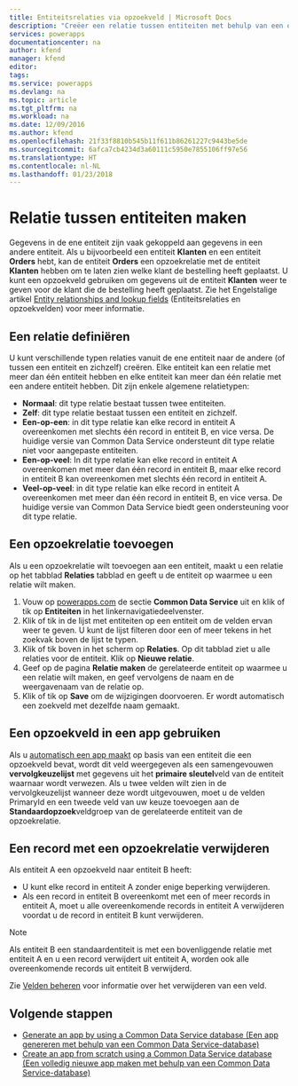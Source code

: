 ```yaml
---
title: Entiteitsrelaties via opzoekveld | Microsoft Docs
description: "Creëer een relatie tussen entiteiten met behulp van een opzoekveld."
services: powerapps
documentationcenter: na
author: kfend
manager: kfend
editor: 
tags: 
ms.service: powerapps
ms.devlang: na
ms.topic: article
ms.tgt_pltfrm: na
ms.workload: na
ms.date: 12/09/2016
ms.author: kfend
ms.openlocfilehash: 21f33f8810b545b11f611b86261227c9443be5de
ms.sourcegitcommit: 6afca7cb4234d3a60111c5950e7855106ff97e56
ms.translationtype: HT
ms.contentlocale: nl-NL
ms.lasthandoff: 01/23/2018
---
```

# <a name="build-a-relationship-between-entities"></a>Relatie tussen entiteiten maken
Gegevens in de ene entiteit zijn vaak gekoppeld aan gegevens in een andere entiteit. Als u bijvoorbeeld een entiteit **Klanten** en een entiteit **Orders** hebt, kan de entiteit **Orders** een opzoekrelatie met de entiteit **Klanten** hebben om te laten zien welke klant de bestelling heeft geplaatst. U kunt een opzoekveld gebruiken om gegevens uit de entiteit **Klanten** weer te geven voor de klant die de bestelling heeft geplaatst. Zie het Engelstalige artikel [Entity relationships and lookup fields](https://docs.microsoft.com/en-us/common-data-service/entity-reference/relationships) (Entiteitsrelaties en opzoekvelden) voor meer informatie.

## <a name="define-a-relationship"></a>Een relatie definiëren
U kunt verschillende typen relaties vanuit de ene entiteit naar de andere (of tussen een entiteit en zichzelf) creëren. Elke entiteit kan een relatie met meer dan één entiteit hebben en elke entiteit kan meer dan één relatie met een andere entiteit hebben. Dit zijn enkele algemene relatietypen:

* **Normaal**: dit type relatie bestaat tussen twee entiteiten.
* **Zelf**: dit type relatie bestaat tussen een entiteit en zichzelf.
* **Een-op-een**: in dit type relatie kan elke record in entiteit A overeenkomen met slechts één record in entiteit B, en vice versa. De huidige versie van Common Data Service ondersteunt dit type relatie niet voor aangepaste entiteiten.
* **Een-op-veel**: In dit type relatie kan elke record in entiteit A overeenkomen met meer dan één record in entiteit B, maar elke record in entiteit B kan overeenkomen met slechts één record in entiteit A.
* **Veel-op-veel**: in dit type relatie kan elke record in entiteit A overeenkomen met meer dan één record in entiteit B, en vice versa. De huidige versie van Common Data Service biedt geen ondersteuning voor dit type relatie.

## <a name="add-a-lookup-relation"></a>Een opzoekrelatie toevoegen
Als u een opzoekrelatie wilt toevoegen aan een entiteit, maakt u een relatie op het tabblad **Relaties** tabblad en geeft u de entiteit op waarmee u een relatie wilt maken.

1. Vouw op [powerapps.com](https://web.powerapps.com) de sectie **Common Data Service** uit en klik of tik op **Entiteiten** in het linkernavigatiedeelvenster.
2. Klik of tik in de lijst met entiteiten op een entiteit om de velden ervan weer te geven. U kunt de lijst filteren door een of meer tekens in het zoekvak boven de lijst te typen.
3. Klik of tik boven in het scherm op **Relaties**. Op dit tabblad ziet u alle relaties voor de entiteit. Klik op **Nieuwe relatie**.
4. Geef op de pagina **Relatie maken** de gerelateerde entiteit op waarmee u een relatie wilt maken, en geef vervolgens de naam en de weergavenaam van de relatie op.
5. Klik of tik op **Save** om de wijzigingen doorvoeren. Er wordt automatisch een zoekveld met dezelfde naam gemaakt.

## <a name="use-a-lookup-field-in-an-app"></a>Een opzoekveld in een app gebruiken
Als u [automatisch een app maakt](data-platform-create-app.md) op basis van een entiteit die een opzoekveld bevat, wordt dit veld weergegeven als een samengevouwen **vervolgkeuzelijst** met gegevens uit het **primaire sleutel**veld van de entiteit waarnaar wordt verwezen. Als u twee velden wilt zien in de vervolgkeuzelijst wanneer deze wordt uitgevouwen, moet u de velden PrimaryId en een tweede veld van uw keuze toevoegen aan de **Standaardopzoek**veldgroep van de gerelateerde entiteit van de opzoekrelatie.

## <a name="delete-a-record-with-a-lookup-relation"></a>Een record met een opzoekrelatie verwijderen
Als entiteit A een opzoekveld naar entiteit B heeft:

* U kunt elke record in entiteit A zonder enige beperking verwijderen.
* Als een record in entiteit B overeenkomt met een of meer records in entiteit A, moet u alle overeenkomende records in entiteit A verwijderen voordat u de record in entiteit B kunt verwijderen.

> [!NOTE]
> Als entiteit B een standaardentiteit is met een bovenliggende relatie met entiteit A en u een record verwijdert uit entiteit A, worden ook alle overeenkomende records uit entiteit B verwijderd.

Zie [Velden beheren](data-platform-manage-fields.md) voor informatie over het verwijderen van een veld.

## <a name="next-steps"></a>Volgende stappen
* [Generate an app by using a Common Data Service database (Een app genereren met behulp van een Common Data Service-database)](data-platform-create-app.md)
* [Create an app from scratch using a Common Data Service database (Een volledig nieuwe app maken met behulp van een Common Data Service-database)](data-platform-create-app-scratch.md)

